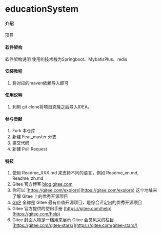 # educationSystem

#### 介绍
项目

#### 软件架构
软件架构说明
使用的技术栈为Springboot、MybatisPlus、redis

#### 安装教程

1.  将对应的maven依赖导入即可

#### 使用说明

1.  利用 git clone将项目克隆之后导入IDEA。


#### 参与贡献

1.  Fork 本仓库
2.  新建 Feat_master 分支
3.  提交代码
4.  新建 Pull Request


#### 特技

1.  使用 Readme\_XXX.md 来支持不同的语言，例如 Readme\_en.md, Readme\_zh.md
2.  Gitee 官方博客 [blog.gitee.com](https://blog.gitee.com)
3.  你可以 [https://gitee.com/explore](https://gitee.com/explore) 这个地址来了解 Gitee 上的优秀开源项目
4.  [GVP](https://gitee.com/gvp) 全称是 Gitee 最有价值开源项目，是综合评定出的优秀开源项目
5.  Gitee 官方提供的使用手册 [https://gitee.com/help](https://gitee.com/help)
6.  Gitee 封面人物是一档用来展示 Gitee 会员风采的栏目 [https://gitee.com/gitee-stars/](https://gitee.com/gitee-stars/)
